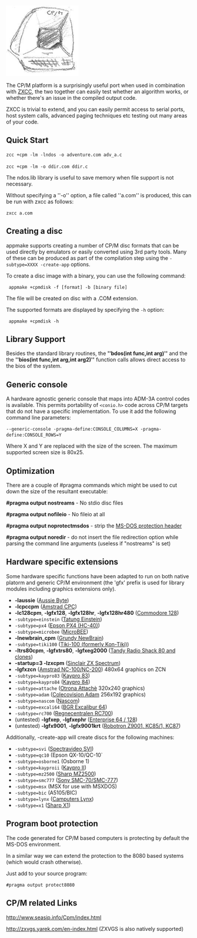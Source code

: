 
![](images/platform/cpm.jpg)


The CP/M platform is a surprisingly useful port when used in combination with [ZXCC](https://www.seasip.info/Unix/Zxcc/), the two together can easily test whether an algorithm works, or whether there's an issue in the compiled output code.

ZXCC is trivial to extend, and you can easily permit access to serial ports, host system calls, advanced paging techniques etc testing out many areas of your code.

##  Quick Start 
	
	zcc +cpm -lm -lndos -o adventure.com adv_a.c

	zcc +cpm -lm -o ddir.com ddir.c


The ndos.lib library is useful to save memory when file support is not necessary. 

Without specifying a ''-o'' option, a file called ''a.com'' is produced, this can be run with zxcc as follows:

	zxcc a.com


## Creating a disc

appmake supports creating a number of CP/M disc formats that can be used directly by emulators or easily converted using 3rd party tools. Many of these can be produced as part of the compilation step using the `-subtype=XXXX -create-app` options.

To create a disc image with a binary, you can use the following command:

     appmake +cpmdisk -f [format] -b [binary file]

The file will be created on disc with a .COM extension.

The supported formats are displayed by specifying the `-h` option:

     appmake +cpmdisk -h



## Library Support

Besides the standard library routines, the **''bdos(int func,int arg)''** and the the **''bios(int func,int arg,int arg2)''** function calls allows direct access to the bios of the system.

## Generic console

A hardware agnostic generic console that maps into ADM-3A control codes is available. This permits portability of `<conio.h>` code across CP/M targets that do not have a specific implementation. To use it add the following command line parameters:

    --generic-console -pragma-define:CONSOLE_COLUMNS=X -pragma-define:CONSOLE_ROWS=Y

Where X and Y are replaced with the size of the screen. The maximum supported screen size is 80x25.

## Optimization

There are a couple of #pragma commands which might be used to cut down the size of the resultant executable:

**#pragma output nostreams**      - No stdio disc files

**#pragma output nofileio**       - No fileio at all

**#pragma output noprotectmsdos** - strip the [MS-DOS protection header](platform/cpm#program_boot_protection)

**#pragma output noredir**        - do not insert the file redirection option while parsing the command line arguments (useless if "nostreams" is set)

## Hardware specific extensions

Some hardware specific functions have been adapted to run on both native platorm and generic CP/M environment (the 'gfx' prefix is used for library modules including graphics extensions only).

* **-laussie** ([Aussie Byte](Platform---Aussie))
* **-lcpccpm** ([Amstrad CPC](Platform---Amstrad-CPC))
* **-lc128cpm**, **-lgfx128**, **-lgfx128hr**, **-lgfx128hr480** ([Commodore 128](Platform---Commodore-c128))
* `-subtype=einstein` ([Tatung Einstein](Platform---Tatung-Einstein))
* `-subtype=px4` ([Epson PX4 (HC-40)](Platform---Epson-px4))
* `-subtype=microbee` ([MicroBEE](Platform---Microbee))
* **-lnewbrain_cpm** ([Grundy NewBrain](Platform---Grundy-Newbrain))
* `-subtype=tiki100` ([Tiki-100 (formerly Kon-Tiki)](Platform---Tiki100))
* **-ltrs80cpm**, **-lgfxtrs80**, **-lgfxeg2000** ([Tandy Radio Shack 80 and clones](Platform---TRS80))
* **-startup=3 -lzxcpm** ([Sinclair ZX Spectrum](Platform---Sinclair-ZX-Spectrum))
* **-lgfxzcn** ([Amstrad NC-100/NC-200](Platform---Amstrad-NC)) 480x64 graphics on ZCN
* `-subtype=kaypro83` ([Kaypro 83](Platform---Kaypro)) 
* `-subtype=kaypro84` ([Kaypro 84](Platform---Kaypro))
* `-subtype=attache` ([Otrona Attachè](Platform---Otrona) 320x240 graphics)
* `-subtype=adam` ([Colecovision Adam](Platform--Colecovision-Adam) 256x192 graphics)
* `-subtype=nascom` ([Nascom](Platform---Nascom))
* `-subtype=excali64` ([BGR Excalibur 64](Platform---Excalibur64))
* `-subtype=rc700` ([Regnecentralen RC700](Platform-Regnecentralen-RC700))
* (untested) **-lgfxep**, **-lgfxephr** ([Enterprise 64 / 128](Platform---Enterprise64))
* (untested) **-lgfx9001**, **-lgfx9001krt** ([Robotron Z9001, KC85/1, KC87](Platform---Robotron-Z9001))

Additionally, -create-app will create discs for the following machines:

* `-subtype=svi` ([Spectravideo SVI](Platform---Spectravideo))
* `-subtype=qc10` (Epson QX-10/QC-10`
* `-subtype=osborne1` (Osborne 1)
* `-subtype=kayproii` ([Kaypro II](Platform---Kaypro))
* `-subtype=mz2500` ([Sharp MZ2500](Platform---Sharp-MZ2500))
* `-subtype=smc777` ([Sony SMC-70/SMC-777](Platform---SMC-777))
* `-subtype=msx` (MSX for use with MSXDOS)
* `-subtype=bic` (A5105/BIC)
* `-subtype=lynx` ([Camputers Lynx](Platform---Camputers-Lynx))
* `-subtype=x1` ([Sharp X1](Platform---Sharp-X1))

## Program boot protection

The code generated for CP/M based computers is protecting by default the MS-DOS environment.

In a similar way we can extend the protection to the 8080 based systems (which would crash otherwise).

Just add to your source program:


    #pragma output protect8080


## CP/M related Links

http://www.seasip.info/Cpm/index.html

http://zxvgs.yarek.com/en-index.html   (ZXVGS is also natively supported)
